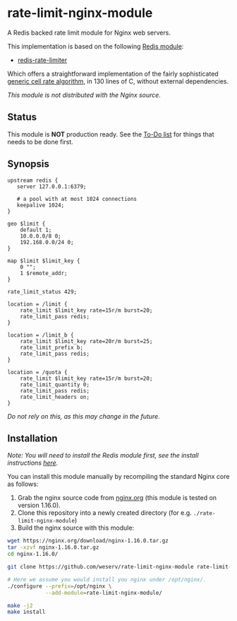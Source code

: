 # rate-limit-nginx-module

A Redis backed rate limit module for Nginx web servers.

This implementation is based on the following [Redis module](https://redis.io/topics/modules-intro):

* [redis-rate-limiter](https://github.com/onsigntv/redis-rate-limiter)

Which offers a straightforward implementation of the fairly sophisticated [generic cell rate algorithm](https://en.wikipedia.org/wiki/Generic_cell_rate_algorithm), in 130 lines of C, without external dependencies.
 
*This module is not distributed with the Nginx source.*

## Status

This module is **NOT** production ready. See the [To-Do list](TODO.md) for things that needs to be done first.

## Synopsis

```nginx
upstream redis {
   server 127.0.0.1:6379;

   # a pool with at most 1024 connections
   keepalive 1024;
}

geo $limit {
    default 1;
    10.0.0.0/8 0;
    192.168.0.0/24 0;
}

map $limit $limit_key {
    0 "";
    1 $remote_addr;
}

rate_limit_status 429;

location = /limit {
    rate_limit $limit_key rate=15r/m burst=20;
    rate_limit_pass redis;
}

location = /limit_b {
    rate_limit $limit_key rate=20r/m burst=25;
    rate_limit_prefix b;
    rate_limit_pass redis;
}

location = /quota {
    rate_limit $limit_key rate=15r/m burst=20;
    rate_limit_quantity 0;
    rate_limit_pass redis;
    rate_limit_headers on;
}
```

*Do not rely on this, as this may change in the future.*

## Installation

*Note: You will need to install the Redis module first, see the install instructions [here](https://github.com/onsigntv/redis-rate-limiter#install).*

You can install this module manually by recompiling the standard Nginx core as follows:

1. Grab the nginx source code from [nginx.org](http://nginx.org) (this module is tested on version 1.16.0).
2. Clone this repository into a newly created directory (for e.g. `./rate-limit-nginx-module`)
3. Build the nginx source with this module:
```bash
wget https://nginx.org/download/nginx-1.16.0.tar.gz
tar -xzvf nginx-1.16.0.tar.gz
cd nginx-1.16.0/

git clone https://github.com/weserv/rate-limit-nginx-module rate-limit-nginx-module

# Here we assume you would install you nginx under /opt/nginx/.
./configure --prefix=/opt/nginx \
            --add-module=rate-limit-nginx-module/

make -j2
make install
```
